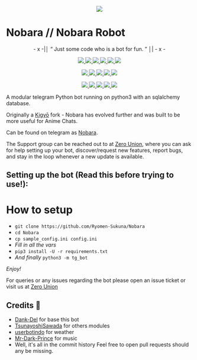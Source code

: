 <p align="center">
  <img src="https://i.ibb.co/cbLj4KQ/0996c547506b80696f5091dc4829bfe0.gif">
</p>

# Nobara // Nobara Robot

<p align="center">
- x -|│  “	Just some code who is a bot for fun. ”  │| - x -
</p>

<p align="center">
<a href="https://github.com/Ryomen-Sukuna/Nobara" alt="GitHub closed issues"> <img src="https://img.shields.io/github/issues-closed-raw/ryomen-sukuna/nobara?style=flat&logo=github&color=success" /> </a>
<a href="https://github.com/Ryomen-Sukuna/Nobara/network/members" alt="GitHub forks"> <img src="https://img.shields.io/github/forks/Ryomen-Sukuna/Nobara?label=Forks&logo=github" /> </a>
<a href="https://github.com/Ryomen-Sukuna/Nobara" alt="GitHub closed pull requests"> <img src="https://img.shields.io/github/issues-pr-closed-raw/ryomen-sukuna/nobara?color=success" /> </a>
<a href="https://github.com/Ryomen-Sukuna/Nobara" alt="GitHub commit activity"> <img src="https://img.shields.io/github/commit-activity/m/ryomen-sukuna/nobara" /> </a>
<a href="https://github.com/Ryomen-Sukuna/Nobara/graphs/contributors" alt="GitHub contributors"> <img src="https://img.shields.io/github/contributors/ryomen-sukuna/nobara?style=flat&logo=github" /> </a>
<a href="https://github.com/Ryomen-Sukuna/Nobara" alt="GitHub issues"> <img src="https://img.shields.io/github/issues-raw/ryomen-sukuna/nobara?style=flat&logo=github&color=yellow" /> </a>
</p>
<p align="center">
<a href="https://www.python.org/" alt="made-with-python"> <img src="https://img.shields.io/badge/Made%20with-Python-1f425f.svg?style=flat&logo=python&color=blue" /> </a>
<a href="https://github.com/Ryomen-Sukuna/Nobara/blob/master/LICENSE" alt="GPLv3 license"> <img src="https://img.shields.io/badge/License-GPLv3-blue.svg" /> </a>
<a href="https://github.com/Ryomen-Sukuna/Nobara" alt="GitHub repo size"> <img src="https://img.shields.io/github/repo-size/ryomen-sukuna/nobara" /> </a>
<a href="https://makeapullrequest.com" alt="PRs Welcome"> <img src="https://img.shields.io/badge/PRs-welcome-brightgreen.svg?style=flat-square" /> </a>
<a href="http://hits.dwyl.com/ryomen-sukuna/nobara" alt="HitCount"> <img src="http://hits.dwyl.com/ryomen-sukuna/nobara.svg" /> </a>
</p>
<p align="center">
<a href="https://t.me/NobaraUpdates" alt="Telegram!"> <img src="https://aleen42.github.io/badges/src/telegram.svg" /> </a>
<a href="" alt="Ryomen-Sukuna"> <img src="https://img.shields.io/badge/Built%20by-Sukuna-blue" /> </a>
<a href="https://t.me/Anomaliii" alt="Donate!"> <img src="https://aleen42.github.io/badges/src/telegram.svg" /> </a>
<a href="https://github.com/Ryomen-Sukuna/Nobara/graphs/commit-activity" alt="Maintenance"> <img src="https://img.shields.io/badge/Maintained%3F-yes-green.svg" /> </a>
<a href="https://www.codacy.com/gh/Ryomen-Sukuna/Nobara/dashboard?utm_source=github.com&amp;utm_medium=referral&amp;utm_content=Ryomen-Sukuna/Nobara&amp;utm_campaign=Badge_Grade">
<img src="https://app.codacy.com/project/badge/Grade/a3ee3dec3b0145fd93a68ae22cf8e9fb"/></a>
</p>

A modular telegram Python bot running on python3 with an sqlalchemy database.

Originally a [Kigyō](https://t.me/kigyorobot) fork - Nobara has evolved further and was built to be more useful for Anime Chats.

Can be found on telegram as [Nobara](https://t.me/kugisakinobararobot).

The Support group can be reached out to at [Zero Union](https://t.me/ZeroBotSupport), where you can ask for help setting up your bot, discover/request new features, report bugs, and stay in the loop whenever a new update is available.



## Setting up the bot (Read this before trying to use!):


# How to setup

- `git clone https://github.com/Ryomen-Sukuna/Nobara`
- `cd Nobara`
- `cp sample_config.ini config.ini`
- *Fill in all the vars*
- `pip3 install -U -r requirements.txt`
- *And finally* `python3 -m tg_bot`

*Enjoy!*


For queries or any issues regarding the bot please open an issue ticket or visit us at [Zero Union](https://t.me/ZeroBotSupport)  

## Credits 📍
+ [Dank-Del](https://github.com/Dank-del) for base this bot
+ [TsunayoshiSawada](https://github.com/SawadaTsunayoshi) for others modules
+ [userbotindo](https://github.com/userbotindo/UserIndoBot) for weather 
+ [Mr-Dark-Prince](https://github.com/Mr-Dark-Prince) for music 
+ Well, it's all in the commit history 
Feel free to open pull requests should any be missing.
